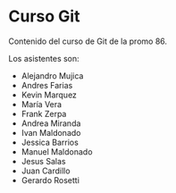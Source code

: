# Curso Git

Contenido del curso de Git de la promo 86.

Los asistentes son:

- Alejandro Mujica
- Andres Farias
- Kevin Marquez
- María Vera
- Frank Zerpa
- Andrea Miranda
- Ivan Maldonado
- Jessica Barrios
- Manuel Maldonado
- Jesus Salas
- Juan Cardillo
- Gerardo Rosetti
